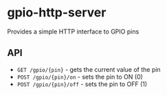 # gpio-http-server

Provides a simple HTTP interface to GPIO pins

## API

* `GET /gpio/{pin}` - gets the current value of the pin
* `POST /gpio/{pin}/on` - sets the pin to ON (0)
* `POST /gpio/{pin}/off` - sets the pin to OFF (1)

